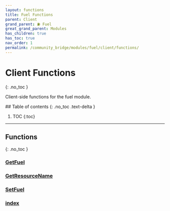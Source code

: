 ```yaml
---
layout: functions
title: Fuel Functions
parent: Client
grand_parent: ⛽ Fuel
great_grand_parent: Modules
has_children: true
has_toc: true
nav_order: 1
permalink: /community_bridge/modules/fuel/client/functions/
---
```


# Client Functions
{: .no_toc }

Client-side functions for the fuel module.

<div class="toc-container">## Table of contents
{: .no_toc .text-delta }

1. TOC
{:toc}</div>

---
## Functions
{: .no_toc }


### [GetFuel](GetFuel)

### [GetResourceName](GetResourceName)

### [SetFuel](SetFuel)

### [index](index)




